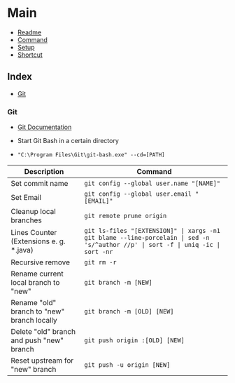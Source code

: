 # Main
* [Readme](./readme.md)
* [Command](#index)
* [Setup](./setup.md)
* [Shortcut](./shortcut.md)

## Index

* [Git](#Git)

### Git

- [Git Documentation](https://git-scm.com/docs)

- Start Git Bash in a certain directory
- `"C:\Program Files\Git\git-bash.exe" --cd=[PATH]`

|Description               | Command                  |
|---                       |---                        |
|Set commit name           | `git config --global user.name "[NAME]"` |
|Set Email                 | `git config --global user.email "[EMAIL]"` |
| Cleanup local branches   | `git remote prune origin`  |
| Lines Counter (Extensions e. g. \*.java)       | `git ls-files "[EXTENSION]" \| xargs -n1 git blame --line-porcelain \| sed -n 's/^author //p' \| sort -f \| uniq -ic \| sort -nr`  |
| Recursive remove         | `git rm -r` |
| Rename current local branch to "new"         | `git branch -m [NEW]` |
| Rename "old" branch to "new" branch locally         | `git branch -m [OLD] [NEW]` |
| Delete "old" branch and push "new" branch         | `git push origin :[OLD] [NEW]` |
| Reset upstream for "new" branch         | `git push -u origin [NEW]` |



